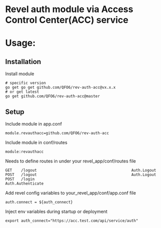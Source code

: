 # Revel auth module via Access Control Center(ACC) service

# Usage:

## Installation

Install module

```
# specific version
go get go get github.com/QFO6/rev-auth-acc@vx.x.x
# or get latest
go get github.com/QFO6/rev-auth-acc@master
```

## Setup

Include module in app.conf

```
module.revauthacc=github.com/QFO6/rev-auth-acc
```

Include module in conf/routes

```
module:revauthacc
```

Needs to define routes in under your revel_app/conf/routes file

```
GET    /logout                                          Auth.Logout
POST   /logout                                          Auth.Logout
POST   /login                                           Auth.Authenticate
```

Add revel config variables to your_revel_app/conf/app.conf file

```
auth.connect = ${auth_connect}
```

Inject env variables during startup or deployment

```
export auth_connect="https://acc.test.com/api/service/auth"
```

